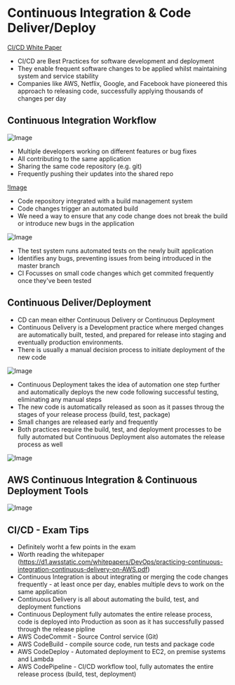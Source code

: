 # Continuous Integration & Code Deliver/Deploy
[CI/CD White Paper](https://d1.awsstatic.com/whitepapers/DevOps/practicing-continuous-integration-continuous-delivery-on-AWS.pdf)

- CI/CD are Best Practices for software development and deployment
- They enable frequent software changes to be applied whilst maintaining system and service stability
- Companies like AWS, Netflix, Google, and Facebook have pioneered this approach to releasing code, successfully applying thousands of changes per day


## Continuous Integration Workflow
![Image](https://i.imgur.com/GNIdWkY.png)
- Multiple developers working on different features or bug fixes
- All contributing to the same application
- Sharing the same code repository (e.g. git)
- Frequently pushing their updates into the shared repo 

[!Image](https://i.imgur.com/9WZAire.png)
- Code repository integrated with a build management system
- Code changes trigger an automated build
- We need a way to ensure that any code change does not break the build or introduce new bugs in the application

![Image](https://i.imgur.com/7OMaTq5.png)
- The test system runs automated tests on the newly built application
- Identifies any bugs, preventing issues from being introduced in the master branch
- CI Focusses on small code changes which get commited frequently once they've been tested


## Continuous Deliver/Deployment
- CD can mean either Continuous Delivery or Continuous Deployment
- Continuous Delivery is a Development practice where merged changes are automatically built, tested, and prepared for release into staging and eventually production environments.
- There is usually a manual decision process to initiate deployment of the new code

![Image](https://i.imgur.com/leSXtW0.jpg)

- Continuous Deployment takes the idea of automation one step further and automatically deploys the new code following successful testing, eliminating any manual steps
- The new code is automatically released as soon as it passes throug the stages of your release process (build, test, package)
- Small changes are released early and frequently
- Both practices require the build, test, and deployment processes to be fully automated but Continuous Deployment also automates the release process as well

![Image](https://i.imgur.com/wgQKsB8.jpg)

## AWS Continuous Integration & Continuous Deployment Tools

![Image](https://i.imgur.com/F0xe5Yu.jpg)


## CI/CD - Exam Tips
- Definitely worht a few points in the exam
- Worth reading the whitepaper (https://d1.awsstatic.com/whitepapers/DevOps/practicing-continuous-integration-continuous-delivery-on-AWS.pdf)
- Continuous Integration is about integrating or merging the code changes frequently - at least once per day, enables multiple devs to work on the same application
- Continuous Delivery is all about automating the build, test, and deployment functions
- Continuous Deployment fully automates the entire release process, code is deployed into Production as soon as it has successfully passed through the release pipline
- AWS CodeCommit - Source Control service (Git)
- AWS CodeBuild - compile source code, run tests and package code
- AWS CodeDeploy - Automated deployment to EC2, on premise systems and Lambda
- AWS CodePipeline - CI/CD workflow tool, fully automates the entire release process (build, test, deployment)

